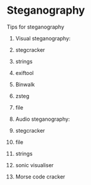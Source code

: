 # Steganography
Tips for steganography
1. Visual steganography:
  1. stegcracker
  2. strings
  3. exiftool
  4. Binwalk
  5. zsteg
  6. file
  
2. Audio steganography:
  1. stegcracker
  2. file
  3. strings
  4. sonic visualiser
  5. Morse code cracker
